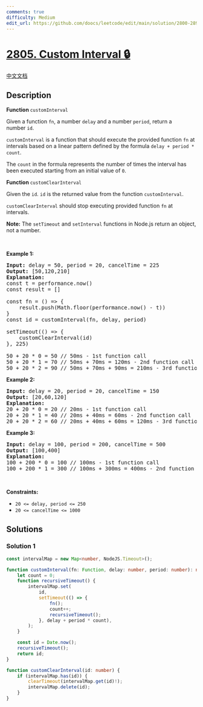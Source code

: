 ```yaml
---
comments: true
difficulty: Medium
edit_url: https://github.com/doocs/leetcode/edit/main/solution/2800-2899/2805.Custom%20Interval/README_EN.md
---
```


# [2805. Custom Interval 🔒](https://leetcode.com/problems/custom-interval)

[中文文档](/solution/2800-2899/2805.Custom%20Interval/README.md)

## Description

<p><strong>Function&nbsp;</strong><code>customInterval</code></p>

<p>Given a function <code>fn</code>, a number <code>delay</code> and a number <code>period</code>, return&nbsp;a number&nbsp;<code>id</code>.</p>

<p><code>customInterval</code>&nbsp;is a function that should execute the provided function <code>fn</code> at intervals based on a linear pattern defined by the formula <code>delay&nbsp;+ period&nbsp;* count</code>.&nbsp;</p>

<p>The <code>count</code> in the formula&nbsp;represents the number of times the interval has been&nbsp;executed starting from an initial value of <code>0</code>.</p>

<p><strong>Function </strong><code>customClearInterval</code>&nbsp;</p>

<p>Given the&nbsp;<code>id</code>. <code>id</code>&nbsp;is the&nbsp;returned value from&nbsp;the function&nbsp;<code>customInterval</code>.</p>

<p><code>customClearInterval</code>&nbsp;should stop executing&nbsp;provided function <code>fn</code> at intervals.</p>

<p><strong>Note:</strong> The <code>setTimeout</code> and <code>setInterval</code> functions in Node.js return an object, not a number.</p>

<p>&nbsp;</p>
<p><strong class="example">Example 1:</strong></p>

<pre>
<strong>Input:</strong> delay = 50, period = 20, cancelTime = 225
<strong>Output:</strong> [50,120,210]
<strong>Explanation:</strong> 
const t = performance.now()&nbsp;&nbsp;
const result = []
&nbsp; &nbsp; &nbsp; &nbsp;&nbsp;
const fn = () =&gt; {
    result.push(Math.floor(performance.now() - t))
}
const id = customInterval(fn, delay, period)
        
setTimeout(() =&gt; {
    customClearInterval(id)
}, 225)

50 + 20 * 0 = 50 // 50ms - 1st function call
50 + 20&nbsp;* 1 = 70 // 50ms + 70ms = 120ms - 2nd function call
50 + 20 * 2 = 90 // 50ms + 70ms + 90ms = 210ms - 3rd function call
</pre>

<p><strong class="example">Example 2:</strong></p>

<pre>
<strong>Input:</strong> delay = 20, period = 20, cancelTime = 150
<strong>Output:</strong> [20,60,120]
<strong>Explanation:</strong> 
20 + 20 * 0 = 20 // 20ms - 1st function call
20 + 20&nbsp;* 1 = 40 // 20ms + 40ms = 60ms - 2nd function call
20 + 20 * 2 = 60 // 20ms + 40ms + 60ms = 120ms - 3rd function call
</pre>

<p><strong class="example">Example 3:</strong></p>

<pre>
<strong>Input:</strong> delay = 100, period = 200, cancelTime = 500
<strong>Output:</strong> [100,400]
<strong>Explanation:</strong> 
100 + 200 * 0 = 100 // 100ms - 1st function call
100 + 200&nbsp;* 1 = 300 // 100ms + 300ms = 400ms - 2nd function call
</pre>

<p>&nbsp;</p>
<p><strong>Constraints:</strong></p>

<ul>
	<li><code>20 &lt;= delay, period &lt;= 250</code></li>
	<li><code>20 &lt;= cancelTime &lt;= 1000</code></li>
</ul>

## Solutions

### Solution 1

<!-- tabs:start -->

```ts
const intervalMap = new Map<number, NodeJS.Timeout>();

function customInterval(fn: Function, delay: number, period: number): number {
    let count = 0;
    function recursiveTimeout() {
        intervalMap.set(
            id,
            setTimeout(() => {
                fn();
                count++;
                recursiveTimeout();
            }, delay + period * count),
        );
    }

    const id = Date.now();
    recursiveTimeout();
    return id;
}

function customClearInterval(id: number) {
    if (intervalMap.has(id)) {
        clearTimeout(intervalMap.get(id)!);
        intervalMap.delete(id);
    }
}
```

<!-- tabs:end -->

<!-- end -->
